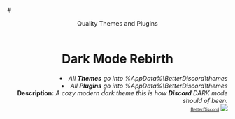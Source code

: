 #<DIV ALIGN=CENTER>Quality Themes and Plugins</div><br><div align=right>
# <DIV ALIGN=CENTER>Dark Mode Rebirth</div>
<li><i>All <b>Themes</b> go into %AppData%\BetterDiscord\themes</i>
<li><i>All <b>Plugins</b> go into %AppData%\BetterDiscord\themes</i><br>
<b>Description:</b><i> A cozy modern dark theme this is how <b>Discord</b> DARK mode should of been.</i><br><div align=right> <font size="1"><a href="http://betterdiscord.net/">BetterDiscord</a></font>
<img src="https://gyazo.com/b33a232178e97e5f5ab567e06cf315de.png"></img>
